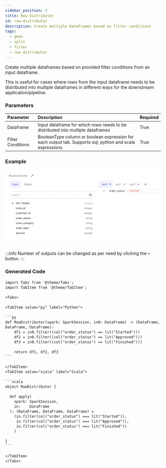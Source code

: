 ```yaml
---
sidebar_position: 3
title: Row Distributor
id: row-distributor
description: Create multiple DataFrames based on filter conditions
tags:
  - gems
  - split
  - filter
  - row distributor
---
```


Create multiple dataframes based on provided filter conditions from an input dataframe.

This is useful for cases where rows from the input dataframe needs to be distributed
into multiple dataframes in different ways for the downstream application/pipeline.

### Parameters

| Parameter         | Description                                                                                              | Required |
| :---------------- | :------------------------------------------------------------------------------------------------------- | :------- |
| Dataframe         | Input dataframe for which rows needs to be distributed into multiple dataframes                          | True     |
| Filter Conditions | BooleanType column or boolean expression for each output tab. Supports sql, python and scala expressions | True     |

### Example

![Row distributor 1](./img/rowdistributor_eg_1.png)

:::info
Number of outputs can be changed as per need by clicking the `+` button.
:::

### Generated Code

````mdx-code-block
import Tabs from '@theme/Tabs';
import TabItem from '@theme/TabItem';

<Tabs>

<TabItem value="py" label="Python">

```py
def RowDistributor(spark: SparkSession, in0: DataFrame) -> (DataFrame, DataFrame, DataFrame):
    df1 = in0.filter((col("order_status") == lit("Started")))
    df2 = in0.filter((col("order_status") == lit("Approved")))
    df3 = in0.filter((col("order_status") == lit("Finished")))

    return df1, df2, df3
```

</TabItem>
<TabItem value="scala" label="Scala">

```scala
object RowDistributor {

  def apply(
    spark: SparkSession,
    in:    DataFrame
  ): (DataFrame, DataFrame, DataFrame) =
    (in.filter(col("order_status") === lit("Started")),
     in.filter(col("order_status") === lit("Approved")),
     in.filter(col("order_status") === lit("Finished"))
    )

}
```

</TabItem>
</Tabs>

````

